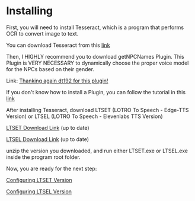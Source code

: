 # Installing

First, you will need to install Tesseract, which is a program that performs OCR to convert image to text.

You can download Tesseract from this [link](https://github.com/UB-Mannheim/tesseract/wiki)

Then, I HIGHLY recommend you to download getNPCNames Plugin. This Plugin is VERY NECESSARY to dynamically choose the proper voice model for the NPCs based on their gender.

Link: [Thanking again dt192 for this plugin!](https://github.com/ils94/LOTROToSpeech/blob/master/Helpful%20Stuffs/Plugins/Dt192.zip)

If you don't know how to install a Plugin, you can follow the tutorial in this [link](https://www.lotrointerface.com/wiki/Install_plugins)

After installing Tesseract, download LTSET (LOTRO To Speech - Edge-TTS Version) or LTSEL (LOTRO To Speech - Elevenlabs TTS Version)

[LTSET Download Link](https://github.com/ils94/LOTROToSpeech/releases/download/LTSET-Release/LTSET.zip) (up to date)

[LTSEL Download Link](https://github.com/ils94/LOTROToSpeech/releases/download/LTSEL-Release/LTSEL.zip) (up to date)

unzip the version you downloaded, and run either LTSET.exe or LTSEL.exe inside the program root folder.

Now, you are ready for the next step:

[Configuring LTSET Version](https://github.com/ils94/LOTROToSpeech/blob/master/Tutorial/Files/configuring_TLSET.md)

[Configuring LTSEL Version](https://github.com/ils94/LOTROToSpeech/blob/master/Tutorial/Files/configuring_TLSEL.md)
